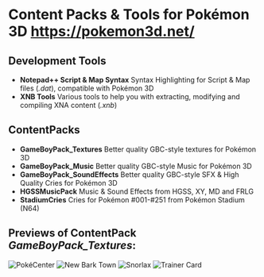 # Content Packs & Tools for Pokémon 3D https://pokemon3d.net/
## Development Tools
* **Notepad++ Script & Map Syntax** Syntax Highlighting for Script & Map files (*.dat*), compatible with Pokémon 3D
* **XNB Tools** Various tools to help you with extracting, modifying and compiling XNA content (*.xnb*)
## ContentPacks
* **GameBoyPack_Textures** Better quality GBC-style textures for Pokémon 3D
* **GameBoyPack_Music** Better quality GBC-style Music for Pokémon 3D
* **GameBoyPack_SoundEffects** Better quality GBC-style SFX & High Quality Cries for Pokémon 3D
* **HGSSMusicPack** Music & Sound Effects from HGSS, XY, MD and FRLG
* **StadiumCries** Cries for Pokémon #001-#251 from Pokémon Stadium (N64)

## Previews of ContentPack *GameBoyPack_Textures*:
![PokéCenter](https://user-images.githubusercontent.com/31563291/166961748-bd343fcf-4e2d-4321-904d-0115e6795d11.png)
![New Bark Town](https://user-images.githubusercontent.com/31563291/235084082-e493de3e-4fe6-4f0a-bcaa-4a1858f8ea68.png)
![Snorlax](https://user-images.githubusercontent.com/31563291/235084749-d29287ad-b9d2-4b7a-80c3-3e893cf9e6b1.png)
![Trainer Card](https://user-images.githubusercontent.com/31563291/235084249-51199020-fd8f-4c8c-9617-129cf6bbf228.png)
